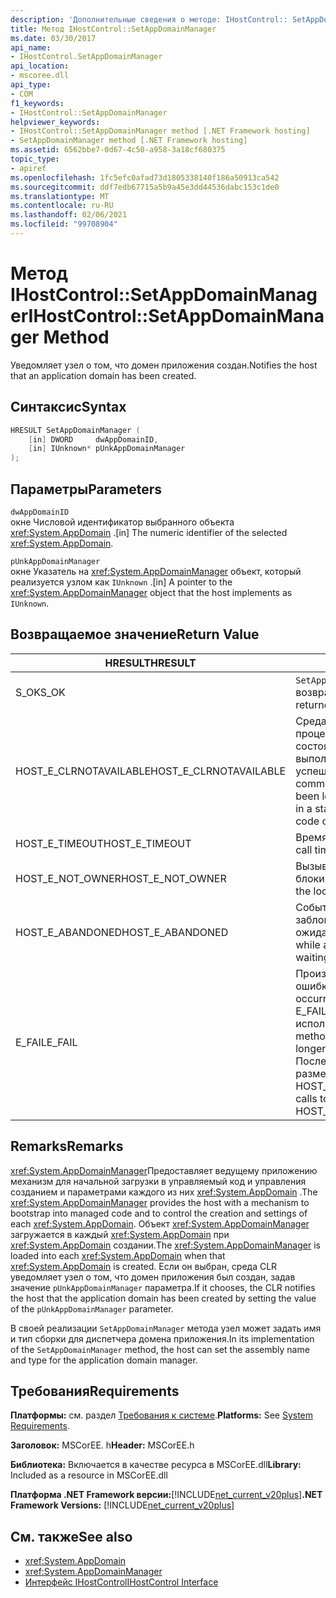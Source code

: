 ```yaml
---
description: 'Дополнительные сведения о методе: IHostControl:: SetAppDomainManager'
title: Метод IHostControl::SetAppDomainManager
ms.date: 03/30/2017
api_name:
- IHostControl.SetAppDomainManager
api_location:
- mscoree.dll
api_type:
- COM
f1_keywords:
- IHostControl::SetAppDomainManager
helpviewer_keywords:
- IHostControl::SetAppDomainManager method [.NET Framework hosting]
- SetAppDomainManager method [.NET Framework hosting]
ms.assetid: 6562bbe7-0d67-4c50-a958-3a18cf680375
topic_type:
- apiref
ms.openlocfilehash: 1fc5efc0afad73d1805338140f186a50913ca542
ms.sourcegitcommit: ddf7edb67715a5b9a45e3dd44536dabc153c1de0
ms.translationtype: MT
ms.contentlocale: ru-RU
ms.lasthandoff: 02/06/2021
ms.locfileid: "99708904"
---
```

# <a name="ihostcontrolsetappdomainmanager-method"></a><span data-ttu-id="e5ae9-103">Метод IHostControl::SetAppDomainManager</span><span class="sxs-lookup"><span data-stu-id="e5ae9-103">IHostControl::SetAppDomainManager Method</span></span>

<span data-ttu-id="e5ae9-104">Уведомляет узел о том, что домен приложения создан.</span><span class="sxs-lookup"><span data-stu-id="e5ae9-104">Notifies the host that an application domain has been created.</span></span>  
  
## <a name="syntax"></a><span data-ttu-id="e5ae9-105">Синтаксис</span><span class="sxs-lookup"><span data-stu-id="e5ae9-105">Syntax</span></span>  
  
```cpp  
HRESULT SetAppDomainManager (  
    [in] DWORD     dwAppDomainID,  
    [in] IUnknown* pUnkAppDomainManager  
);  
```  
  
## <a name="parameters"></a><span data-ttu-id="e5ae9-106">Параметры</span><span class="sxs-lookup"><span data-stu-id="e5ae9-106">Parameters</span></span>  

 `dwAppDomainID`  
 <span data-ttu-id="e5ae9-107">окне Числовой идентификатор выбранного объекта <xref:System.AppDomain> .</span><span class="sxs-lookup"><span data-stu-id="e5ae9-107">[in] The numeric identifier of the selected <xref:System.AppDomain>.</span></span>  
  
 `pUnkAppDomainManager`  
 <span data-ttu-id="e5ae9-108">окне Указатель на <xref:System.AppDomainManager> объект, который реализуется узлом как `IUnknown` .</span><span class="sxs-lookup"><span data-stu-id="e5ae9-108">[in] A pointer to the <xref:System.AppDomainManager> object that the host implements as `IUnknown`.</span></span>  
  
## <a name="return-value"></a><span data-ttu-id="e5ae9-109">Возвращаемое значение</span><span class="sxs-lookup"><span data-stu-id="e5ae9-109">Return Value</span></span>  
  
|<span data-ttu-id="e5ae9-110">HRESULT</span><span class="sxs-lookup"><span data-stu-id="e5ae9-110">HRESULT</span></span>|<span data-ttu-id="e5ae9-111">Описание:</span><span class="sxs-lookup"><span data-stu-id="e5ae9-111">Description</span></span>|  
|-------------|-----------------|  
|<span data-ttu-id="e5ae9-112">S_OK</span><span class="sxs-lookup"><span data-stu-id="e5ae9-112">S_OK</span></span>|<span data-ttu-id="e5ae9-113">`SetAppDomainManager` успешно возвращено.</span><span class="sxs-lookup"><span data-stu-id="e5ae9-113">`SetAppDomainManager` returned successfully.</span></span>|  
|<span data-ttu-id="e5ae9-114">HOST_E_CLRNOTAVAILABLE</span><span class="sxs-lookup"><span data-stu-id="e5ae9-114">HOST_E_CLRNOTAVAILABLE</span></span>|<span data-ttu-id="e5ae9-115">Среда CLR не была загружена в процесс, или среда CLR находится в состоянии, в котором она не может выполнить управляемый код или успешно обработать вызов.</span><span class="sxs-lookup"><span data-stu-id="e5ae9-115">The common language runtime (CLR) has not been loaded into a process, or the CLR is in a state in which it cannot run managed code or process the call successfully.</span></span>|  
|<span data-ttu-id="e5ae9-116">HOST_E_TIMEOUT</span><span class="sxs-lookup"><span data-stu-id="e5ae9-116">HOST_E_TIMEOUT</span></span>|<span data-ttu-id="e5ae9-117">Время ожидания вызова истекло.</span><span class="sxs-lookup"><span data-stu-id="e5ae9-117">The call timed out.</span></span>|  
|<span data-ttu-id="e5ae9-118">HOST_E_NOT_OWNER</span><span class="sxs-lookup"><span data-stu-id="e5ae9-118">HOST_E_NOT_OWNER</span></span>|<span data-ttu-id="e5ae9-119">Вызывающий объект не владеет блокировкой.</span><span class="sxs-lookup"><span data-stu-id="e5ae9-119">The caller does not own the lock.</span></span>|  
|<span data-ttu-id="e5ae9-120">HOST_E_ABANDONED</span><span class="sxs-lookup"><span data-stu-id="e5ae9-120">HOST_E_ABANDONED</span></span>|<span data-ttu-id="e5ae9-121">Событие было отменено, пока заблокированный поток или волокно ожидают его.</span><span class="sxs-lookup"><span data-stu-id="e5ae9-121">An event was canceled while a blocked thread or fiber was waiting on it.</span></span>|  
|<span data-ttu-id="e5ae9-122">E_FAIL</span><span class="sxs-lookup"><span data-stu-id="e5ae9-122">E_FAIL</span></span>|<span data-ttu-id="e5ae9-123">Произошла неизвестная фатальная ошибка.</span><span class="sxs-lookup"><span data-stu-id="e5ae9-123">An unknown catastrophic failure occurred.</span></span> <span data-ttu-id="e5ae9-124">Когда метод возвращает E_FAIL, среда CLR больше не может использоваться в процессе.</span><span class="sxs-lookup"><span data-stu-id="e5ae9-124">When a method returns E_FAIL, the CLR is no longer usable within the process.</span></span> <span data-ttu-id="e5ae9-125">Последующие вызовы методов размещения возвращают HOST_E_CLRNOTAVAILABLE.</span><span class="sxs-lookup"><span data-stu-id="e5ae9-125">Subsequent calls to hosting methods return HOST_E_CLRNOTAVAILABLE.</span></span>|  
  
## <a name="remarks"></a><span data-ttu-id="e5ae9-126">Remarks</span><span class="sxs-lookup"><span data-stu-id="e5ae9-126">Remarks</span></span>  

 <span data-ttu-id="e5ae9-127"><xref:System.AppDomainManager>Предоставляет ведущему приложению механизм для начальной загрузки в управляемый код и управления созданием и параметрами каждого из них <xref:System.AppDomain> .</span><span class="sxs-lookup"><span data-stu-id="e5ae9-127">The <xref:System.AppDomainManager> provides the host with a mechanism to bootstrap into managed code and to control the creation and settings of each <xref:System.AppDomain>.</span></span> <span data-ttu-id="e5ae9-128">Объект <xref:System.AppDomainManager> загружается в каждый <xref:System.AppDomain> при <xref:System.AppDomain> создании.</span><span class="sxs-lookup"><span data-stu-id="e5ae9-128">The <xref:System.AppDomainManager> is loaded into each <xref:System.AppDomain> when that <xref:System.AppDomain> is created.</span></span> <span data-ttu-id="e5ae9-129">Если он выбран, среда CLR уведомляет узел о том, что домен приложения был создан, задав значение `pUnkAppDomainManager` параметра.</span><span class="sxs-lookup"><span data-stu-id="e5ae9-129">If it chooses, the CLR notifies the host that the application domain has been created by setting the value of the `pUnkAppDomainManager` parameter.</span></span>  
  
 <span data-ttu-id="e5ae9-130">В своей реализации `SetAppDomainManager` метода узел может задать имя и тип сборки для диспетчера домена приложения.</span><span class="sxs-lookup"><span data-stu-id="e5ae9-130">In its implementation of the `SetAppDomainManager` method, the host can set the assembly name and type for the application domain manager.</span></span>  
  
## <a name="requirements"></a><span data-ttu-id="e5ae9-131">Требования</span><span class="sxs-lookup"><span data-stu-id="e5ae9-131">Requirements</span></span>  

 <span data-ttu-id="e5ae9-132">**Платформы:** см. раздел [Требования к системе](../../get-started/system-requirements.md).</span><span class="sxs-lookup"><span data-stu-id="e5ae9-132">**Platforms:** See [System Requirements](../../get-started/system-requirements.md).</span></span>  
  
 <span data-ttu-id="e5ae9-133">**Заголовок:** MSCorEE. h</span><span class="sxs-lookup"><span data-stu-id="e5ae9-133">**Header:** MSCorEE.h</span></span>  
  
 <span data-ttu-id="e5ae9-134">**Библиотека:** Включается в качестве ресурса в MSCorEE.dll</span><span class="sxs-lookup"><span data-stu-id="e5ae9-134">**Library:** Included as a resource in MSCorEE.dll</span></span>  
  
 <span data-ttu-id="e5ae9-135">**Платформа .NET Framework версии:**[!INCLUDE[net_current_v20plus](../../../../includes/net-current-v20plus-md.md)]</span><span class="sxs-lookup"><span data-stu-id="e5ae9-135">**.NET Framework Versions:** [!INCLUDE[net_current_v20plus](../../../../includes/net-current-v20plus-md.md)]</span></span>  
  
## <a name="see-also"></a><span data-ttu-id="e5ae9-136">См. также</span><span class="sxs-lookup"><span data-stu-id="e5ae9-136">See also</span></span>

- <xref:System.AppDomain>
- <xref:System.AppDomainManager>
- [<span data-ttu-id="e5ae9-137">Интерфейс IHostControl</span><span class="sxs-lookup"><span data-stu-id="e5ae9-137">IHostControl Interface</span></span>](ihostcontrol-interface.md)
